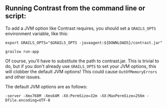 <!--
title: "Installing on Grails"
description: "Agent installation using Grails"
tags: "java agent installation grails"
-->

## Running Contrast from the command line or script:
To add a JVM option like Contrast requires, you should set a ```GRAILS_OPTS``` environment variable, like this:

``` 
export GRAILS_OPTS="$GRAILS_OPTS -javaagent:${DOWNLOADS}/contrast.jar"

grailsw run-app
```

Of course, you'll have to substitute the path to contrast.jar. This is trivial to do, but if you don't already use ```GRAILS_OPTS``` to set your JVM options, this will clobber the default JVM options! This could cause ```OutOfMemoryErrors``` and other issues.

The default JVM options are as follows:

````
-server -Xmx768M -Xms64M -XX:PermSize=32m -XX:MaxPermSize=256m -Dfile.encoding=UTF-8
````
